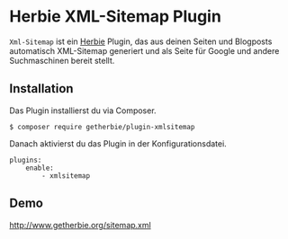 Herbie XML-Sitemap Plugin
=========================

`Xml-Sitemap` ist ein [Herbie](http://github.com/getherbie/herbie) Plugin, das aus deinen Seiten und Blogposts 
automatisch XML-Sitemap generiert und als Seite für Google und andere Suchmaschinen bereit stellt.


Installation
-------------

Das Plugin installierst du via Composer.

	$ composer require getherbie/plugin-xmlsitemap

Danach aktivierst du das Plugin in der Konfigurationsdatei.

    plugins:
        enable:
            - xmlsitemap


Demo
----

<http://www.getherbie.org/sitemap.xml>
